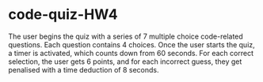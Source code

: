 # code-quiz-HW4

The user begins the quiz with a series of 7 multiple choice code-related questions. 
Each question contains 4 choices. 
Once the user starts the quiz, a timer is activated, which counts down from 60 seconds. 
For each correct selection, the user gets 6 points, and for each incorrect guess, they get penalised with a time deduction of 8 seconds. 